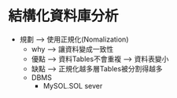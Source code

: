 # 結構化資料庫分析
* 規劃 —> 使用正規化(Nomalization)
    - why —> 讓資料變成一致性
    - 優點 —> 資料Tables不會重複
           —> 資料表變小
    - 缺點 —> 正規化越多層Tables被分割得越多
    - DBMS
        - MySOL.SOL sever 
